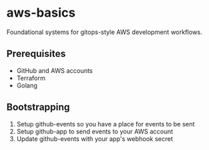 # aws-basics

Foundational systems for gitops-style AWS development workflows.

## Prerequisites

- GitHub and AWS accounts
- Terraform
- Golang

## Bootstrapping

1. Setup github-events so you have a place for events to be sent
2. Setup github-app to send events to your AWS account
3. Update github-events with your app's webhook secret
